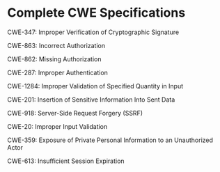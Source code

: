 

# Complete CWE Specifications

CWE-347: Improper Verification of Cryptographic Signature

CWE-863: Incorrect Authorization

CWE-862: Missing Authorization

CWE-287: Improper Authentication

CWE-1284: Improper Validation of Specified Quantity in Input

CWE-201: Insertion of Sensitive Information Into Sent Data

CWE-918: Server-Side Request Forgery (SSRF)

CWE-20: Improper Input Validation

CWE-359: Exposure of Private Personal Information to an Unauthorized Actor

CWE-613: Insufficient Session Expiration